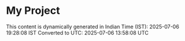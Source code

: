 # My Project

This content is dynamically generated in Indian Time (IST): 2025-07-06 19:28:08 IST
Converted to UTC: 2025-07-06 13:58:08 UTC
